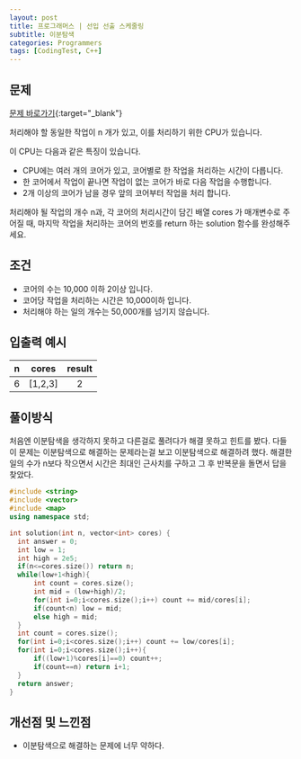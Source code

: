 ```yaml
---
layout: post
title: 프로그래머스 | 선입 선출 스케줄링
subtitle: 이분탐색
categories: Programmers
tags: [CodingTest, C++]
---
```


## 문제
[문제 바로가기](https://school.programmers.co.kr/learn/courses/30/lessons/12920){:target="_blank"}

처리해야 할 동일한 작업이 n 개가 있고, 이를 처리하기 위한 CPU가 있습니다.

이 CPU는 다음과 같은 특징이 있습니다.

- CPU에는 여러 개의 코어가 있고, 코어별로 한 작업을 처리하는 시간이 다릅니다.
- 한 코어에서 작업이 끝나면 작업이 없는 코어가 바로 다음 작업을 수행합니다.
- 2개 이상의 코어가 남을 경우 앞의 코어부터 작업을 처리 합니다.


처리해야 될 작업의 개수 n과, 각 코어의 처리시간이 담긴 배열 cores 가 매개변수로 주어질 때, 마지막 작업을 처리하는 코어의 번호를 return 하는 solution 함수를 완성해주세요.

## 조건

- 코어의 수는 10,000 이하 2이상 입니다.
- 코어당 작업을 처리하는 시간은 10,000이하 입니다.
- 처리해야 하는 일의 개수는 50,000개를 넘기지 않습니다.


## 입출력 예시

  |n|cores|result|
  |:--:|:--:|:--:|
  |6|[1,2,3]|2|
  
  

## 풀이방식
  처음엔 이분탐색을 생각하지 못하고 다른걸로 풀려다가 해결 못하고 힌트를 봤다. 다들 이 문제는 이분탐색으로 해결하는 문제라는걸 보고 이분탐색으로 해결하려 했다.
  해결한 일의 수가 n보다 작으면서 시간은 최대인 근사치를 구하고 그 후 반복문을 돌면서 답을 찾았다.

  ```cpp
#include <string>
#include <vector>
#include <map>
using namespace std;

int solution(int n, vector<int> cores) {
    int answer = 0;
    int low = 1;
    int high = 2e5;
    if(n<=cores.size()) return n;
    while(low+1<high){
        int count = cores.size();
        int mid = (low+high)/2;
        for(int i=0;i<cores.size();i++) count += mid/cores[i];
        if(count<n) low = mid;
        else high = mid;
    }
    int count = cores.size();
    for(int i=0;i<cores.size();i++) count += low/cores[i];
    for(int i=0;i<cores.size();i++){
        if((low+1)%cores[i]==0) count++;
        if(count==n) return i+1;
    }
    return answer;
}
```

## 개선점 및 느낀점
- 이분탐색으로 해결하는 문제에 너무 약하다.